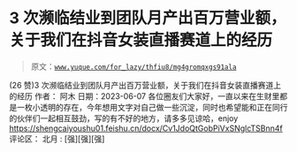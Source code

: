 # 3 次濒临结业到团队月产出百万营业额，关于我们在抖音女装直播赛道上的经历

> 原文：[`www.yuque.com/for_lazy/thfiu8/mg4gromqxgs91ala`](https://www.yuque.com/for_lazy/thfiu8/mg4gromqxgs91ala)

<ne-h2 id="3fd990c1" data-lake-id="3fd990c1"><ne-heading-ext><ne-heading-anchor></ne-heading-anchor><ne-heading-fold></ne-heading-fold></ne-heading-ext><ne-heading-content><ne-text id="u298952aa">(26 赞)3 次濒临结业到团队月产出百万营业额，关于我们在抖音女装直播赛道上的经历</ne-text></ne-heading-content></ne-h2> <ne-p id="u28761b7f" data-lake-id="u28761b7f"><ne-text id="ub09cd27e">作者： 阿木</ne-text></ne-p> <ne-p id="u25dda107" data-lake-id="u25dda107"><ne-text id="u1b417154">日期：2023-06-07</ne-text></ne-p> <ne-p id="u49039d3b" data-lake-id="u49039d3b"><ne-text id="u2979a24d">各位圈友们大家好，一直以来在生财里都是一枚小透明的存在，今年想用文字对自己做一些沉淀，同时也希望能和正在同行的伙伴们一起相互鼓劲，写的有不好的地方，请多多见谅哈，enjoy</ne-text></ne-p> <ne-p id="ued8ff4b2" data-lake-id="ued8ff4b2">[<ne-text id="uf5798fb6">https://shengcaiyoushu01.feishu.cn/docx/Cv1JdoQtGobPiVxSNglcTSBnn4f</ne-text>](https://shengcaiyoushu01.feishu.cn/docx/Cv1JdoQtGobPiVxSNglcTSBnn4f)</ne-p> <ne-hole id="u1c3cb4af" data-lake-id="u1c3cb4af"><ne-card data-card-name="hr" data-card-type="block" id="kmr4k" data-event-boundary="card"><ne-p id="u61d6b836" data-lake-id="u61d6b836"><ne-text id="u9b09e649">评论区：</ne-text></ne-p> <ne-p id="u4364126b" data-lake-id="u4364126b"><ne-text id="ub87625b4">北月 : [强][强][强]</ne-text></ne-p></ne-card></ne-hole>